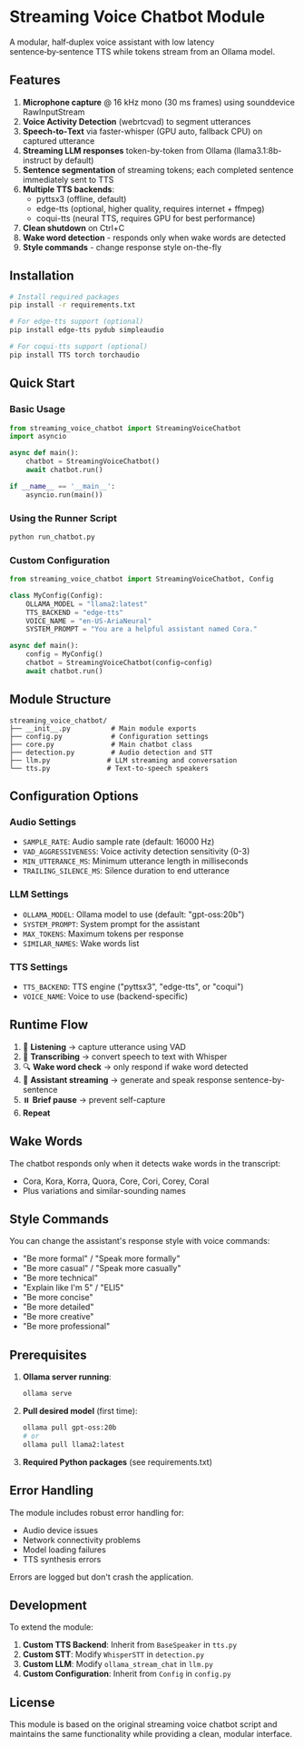 # Streaming Voice Chatbot Module

A modular, half‑duplex voice assistant with low latency sentence‑by‑sentence TTS while tokens stream from an Ollama model.

## Features

1. **Microphone capture** @ 16 kHz mono (30 ms frames) using sounddevice RawInputStream
2. **Voice Activity Detection** (webrtcvad) to segment utterances
3. **Speech‑to‑Text** via faster-whisper (GPU auto, fallback CPU) on captured utterance
4. **Streaming LLM responses** token-by-token from Ollama (llama3.1:8b-instruct by default)
5. **Sentence segmentation** of streaming tokens; each completed sentence immediately sent to TTS
6. **Multiple TTS backends**:
   - pyttsx3 (offline, default)
   - edge-tts (optional, higher quality, requires internet + ffmpeg)
   - coqui-tts (neural TTS, requires GPU for best performance)
7. **Clean shutdown** on Ctrl+C
8. **Wake word detection** - responds only when wake words are detected
9. **Style commands** - change response style on-the-fly

## Installation

```bash
# Install required packages
pip install -r requirements.txt

# For edge-tts support (optional)
pip install edge-tts pydub simpleaudio

# For coqui-tts support (optional)
pip install TTS torch torchaudio
```

## Quick Start

### Basic Usage

```python
from streaming_voice_chatbot import StreamingVoiceChatbot
import asyncio

async def main():
    chatbot = StreamingVoiceChatbot()
    await chatbot.run()

if __name__ == '__main__':
    asyncio.run(main())
```

### Using the Runner Script

```bash
python run_chatbot.py
```

### Custom Configuration

```python
from streaming_voice_chatbot import StreamingVoiceChatbot, Config

class MyConfig(Config):
    OLLAMA_MODEL = "llama2:latest"
    TTS_BACKEND = "edge-tts"
    VOICE_NAME = "en-US-AriaNeural"
    SYSTEM_PROMPT = "You are a helpful assistant named Cora."

async def main():
    config = MyConfig()
    chatbot = StreamingVoiceChatbot(config=config)
    await chatbot.run()
```

## Module Structure

```
streaming_voice_chatbot/
├── __init__.py          # Main module exports
├── config.py            # Configuration settings
├── core.py              # Main chatbot class
├── detection.py         # Audio detection and STT
├── llm.py              # LLM streaming and conversation
└── tts.py              # Text-to-speech speakers
```

## Configuration Options

### Audio Settings
- `SAMPLE_RATE`: Audio sample rate (default: 16000 Hz)
- `VAD_AGGRESSIVENESS`: Voice activity detection sensitivity (0-3)
- `MIN_UTTERANCE_MS`: Minimum utterance length in milliseconds
- `TRAILING_SILENCE_MS`: Silence duration to end utterance

### LLM Settings
- `OLLAMA_MODEL`: Ollama model to use (default: "gpt-oss:20b")
- `SYSTEM_PROMPT`: System prompt for the assistant
- `MAX_TOKENS`: Maximum tokens per response
- `SIMILAR_NAMES`: Wake words list

### TTS Settings
- `TTS_BACKEND`: TTS engine ("pyttsx3", "edge-tts", or "coqui")
- `VOICE_NAME`: Voice to use (backend-specific)

## Runtime Flow

1. 🎤 **Listening** → capture utterance using VAD
2. 📝 **Transcribing** → convert speech to text with Whisper
3. 🔍 **Wake word check** → only respond if wake word detected
4. 🤖 **Assistant streaming** → generate and speak response sentence-by-sentence
5. ⏸️ **Brief pause** → prevent self-capture
6. **Repeat**

## Wake Words

The chatbot responds only when it detects wake words in the transcript:
- Cora, Kora, Korra, Quora, Core, Cori, Corey, Coral
- Plus variations and similar-sounding names

## Style Commands

You can change the assistant's response style with voice commands:
- "Be more formal" / "Speak more formally"
- "Be more casual" / "Speak more casually"
- "Be more technical"
- "Explain like I'm 5" / "ELI5"
- "Be more concise"
- "Be more detailed"
- "Be more creative"
- "Be more professional"

## Prerequisites

1. **Ollama server running**:
   ```bash
   ollama serve
   ```

2. **Pull desired model** (first time):
   ```bash
   ollama pull gpt-oss:20b
   # or
   ollama pull llama2:latest
   ```

3. **Required Python packages** (see requirements.txt)

## Error Handling

The module includes robust error handling for:
- Audio device issues
- Network connectivity problems
- Model loading failures
- TTS synthesis errors

Errors are logged but don't crash the application.

## Development

To extend the module:

1. **Custom TTS Backend**: Inherit from `BaseSpeaker` in `tts.py`
2. **Custom STT**: Modify `WhisperSTT` in `detection.py`
3. **Custom LLM**: Modify `ollama_stream_chat` in `llm.py`
4. **Custom Configuration**: Inherit from `Config` in `config.py`

## License

This module is based on the original streaming voice chatbot script and maintains the same functionality while providing a clean, modular interface.
